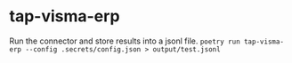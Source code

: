 # tap-visma-erp

Run the connector and store results into a jsonl file.
`poetry run tap-visma-erp --config .secrets/config.json > output/test.jsonl`